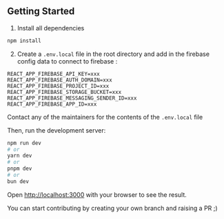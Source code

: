## Getting Started

1. Install all dependencies
```bash
npm install
```

2. Create a `.env.local` file in the root directory and add in the firebase config data to connect to firebase : 
```
REACT_APP_FIREBASE_API_KEY=xxx
REACT_APP_FIREBASE_AUTH_DOMAIN=xxx
REACT_APP_FIREBASE_PROJECT_ID=xxx
REACT_APP_FIREBASE_STORAGE_BUCKET=xxx
REACT_APP_FIREBASE_MESSAGING_SENDER_ID=xxx
REACT_APP_FIREBASE_APP_ID=xxx
```

Contact any of the maintainers for the contents of the `.env.local` file

Then, run the development server:

```bash
npm run dev
# or
yarn dev
# or
pnpm dev
# or
bun dev
```

Open [http://localhost:3000](http://localhost:3000) with your browser to see the result.

You can start contributing by creating your own branch and raising a PR ;)
